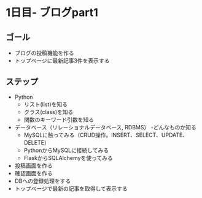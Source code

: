 # 1日目- ブログpart1

## ゴール
- ブログの投稿機能を作る
- トップページに最新記事3件を表示する
  
## ステップ
- Python
  - リスト(list)を知る
  - クラス(class)を知る
  - 関数のキーワード引数を知る
- データベース（リレーショナルデータベース, RDBMS）
  -どんなものか知る
  - MySQLに触ってみる（CRUD操作。INSERT、SELECT、UPDATE、DELETE）
  - PythonからMySQLに接続してみる
  - FlaskからSQLAlchemyを使ってみる
- 投稿画面を作る
- 確認画面を作る
- DBへの登録処理をする
- トップページで最新の記事を取得して表示する
